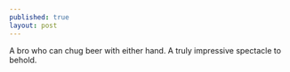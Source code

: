 ```yaml
---
published: true
layout: post
---
```


A bro who can chug beer with either hand. A truly impressive spectacle to behold.
